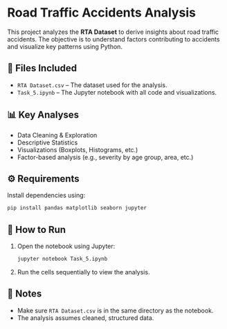 
# Road Traffic Accidents Analysis

This project analyzes the **RTA Dataset** to derive insights about road traffic accidents. The objective is to understand factors contributing to accidents and visualize key patterns using Python.

## 📁 Files Included

- `RTA Dataset.csv` – The dataset used for the analysis.
- `Task_5.ipynb` – The Jupyter notebook with all code and visualizations.

## 📊 Key Analyses

- Data Cleaning & Exploration
- Descriptive Statistics
- Visualizations (Boxplots, Histograms, etc.)
- Factor-based analysis (e.g., severity by age group, area, etc.)

## ⚙️ Requirements

Install dependencies using:

```bash
pip install pandas matplotlib seaborn jupyter
```

## 🚀 How to Run

1. Open the notebook using Jupyter:
   ```bash
   jupyter notebook Task_5.ipynb
   ```

2. Run the cells sequentially to view the analysis.

## 📌 Notes

- Make sure `RTA Dataset.csv` is in the same directory as the notebook.
- The analysis assumes cleaned, structured data.

